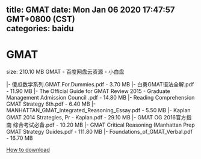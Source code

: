 
title: GMAT
date: Mon Jan 06 2020 17:47:57 GMT+0800 (CST)    
categories: baidu
---

# GMAT
size: 210.10 MB
 GMAT - 百度网盘云资源 - 小白盘
 
|- 傻瓜数学系列.GMAT.For.Dummies.pdf - 3.70 MB
|- 白勇GMAT语法全解.pdf - 11.90 MB
|- The Official Guide for GMAT Review 2015  - Graduate Management Admission Council .pdf - 14.80 MB
|- Reading Comprehension GMAT Strategy 6th.pdf - 6.40 MB
|- MANHATTAN_GMAT_Integrated_Reasoning_Essay.pdf - 5.50 MB
|- Kaplan GMAT 2014 Strategies, Pr - Kaplan.pdf - 29.10 MB
|- GMAT OG 2016官方指南 综合考试必备.pdf - 10.20 MB
|- GMAT Critical Reasoning (Manhattan Prep GMAT Strategy Guides.pdf - 111.80 MB
|- Foundations_of_GMAT_Verbal.pdf - 16.70 MB

[How to download](https://bpcam.bemobtrk.com/go/2ceec3aa-1ca2-46d6-b9ff-aaa5c184517c?jno=4805)